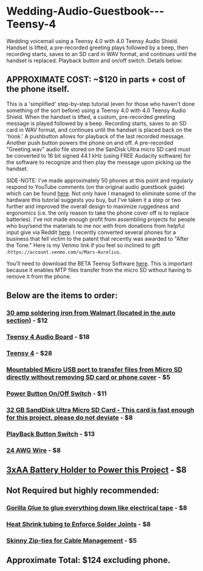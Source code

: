 # Wedding-Audio-Guestbook---Teensy-4
Wedding voicemail using a Teensy 4.0 with 4.0 Teensy Audio Shield. Handset is lifted, a pre-recorded greeting plays followed by a beep, then recording starts, saves to an SD card in WAV format, and continues until the handset is replaced. Playback button and on/off switch. Details below:

## APPROXIMATE COST: ~$120 in parts + cost of the phone itself.

This is a 'simplified' step-by-step tutorial (even for those who haven't done something of the sort before) using a Teensy 4.0 with 4.0 Teensy Audio Shield. When the handset is lifted, a custom, pre-recorded greeting message is played followed by a beep. Recording starts, saves to an SD card in WAV format, and continues until the handset is placed back on the 'hook.' A pushbutton allows for playback of the last recorded message. Another push button powers the phone on and off. A pre-recorded "Greeting.wav" audio file stored on the SanDisk Ultra micro SD card must be converted to 16 bit signed 44.1 kHz (using FREE Audacity software) for the software to recognize and then play the message upon picking up the handset.

SIDE-NOTE: I've made approximately 50 phones at this point and regularly respond to YouTube comments (on the original audio guestbook guide) which can be found [here](https://youtu.be/dI6ielrP1SE). Not only have I managed to eliminate some of the hardware this tutorial suggests you buy, but I've taken it a step or two further and improved the overall design to maximize ruggedness and ergonomics (i.e. the only reason to take the phone cover off is to replace batteries). I've not made enough profit from assembling projects for people who buy/send the materials to me nor with from donations from helpful input give via Reddit [here](https://www.reddit.com/user/puissantvirtuoso/). I recently converted several phones for a business that fell victim to the patent that recently was awarded to "After the Tone." Here is my Venmo link if you feel so inclined to gift :`https://account.venmo.com/u/Mars-Aurelius`.

You'll need to download the BETA Teensy Software [here](https://www.arduino.cc/en/software). This is important because it enables MTP files transfer from the micro SD without having to remove it from the phone.

## Below are the items to order:

### [30 amp soldering iron from Walmart (located in the auto section)](https://www.walmart.com/ip/Hyper-Tough-30-Watt-Soldering-Iron-with-Stand-and-Electrical-Solder/274899628?wmlspartner=wlpa&selectedSellerId=0&wl13=1895&adid=22222222277274899628_117755028669_12420145346&wmlspartner=wmtlabs&wl0=&wl1=g&wl2=c&wl3=501107745824&wl4=pla-294505072980&wl5=9015392&wl6=&wl7=&wl8=&wl9=pla&wl10=8175035&wl11=local&wl12=274899628&wl13=1895&veh=sem_LIA&gclid=Cj0KCQjwzdOlBhCNARIsAPMwjbykdQrN3S5puudsuJeSOVv7KG2DbdfFBIo_aHOcQ6fOC02kjI1ItnYaAvMiEALw_wcB&gclsrc=aw.ds) - $12

### [Teensy 4 Audio Board](https://www.amazon.com/gp/product/B07Z6NW913/ref=ox_sc_act_title_2?smid=A2GTSJRNFEVVSP&psc=1) - $18

### [Teensy 4](https://www.amazon.com/PJRC-Microcontroller-Development-Lockable-Version/dp/B09X27NXL5/ref=sr_1_1?crid=37XTZ59CGJ5KI&keywords=teensy+4&qid=1689640360&s=electronics&sprefix=tensy+4%2Celectronics%2C1703&sr=1-1) - $28

### [Mountabled Micro USB port to transfer files from Micro SD directly without removing SD card or phone cover](https://www.adafruit.com/product/4217?gclid=Cj0KCQjw7aqkBhDPARIsAKGa0oKDg6ZUNy0jwFyrbgXlQiEyEXlkNRDUzN44n1SIFiucr9ZN2WgOYWYaAl77EALw_wcB) - $5

### [Power Button On/Off Switch](https://www.amazon.com/dp/B0927153HN?ref_=cm_sw_r_apin_dp_SGKWW03W33SRRYP3TKR0) - $11

### [32 GB SandDisk Ultra Micro SD Card - This card is fast enough for this project, please do not deviate](https://www.amazon.com/SanDisk-Ultra-UHS-I-Memory-Adapter/dp/B00M55C0NS) - $8

### [PlayBack Button Switch](https://www.amazon.com/dp/B09BKXT1J1?ref_=cm_sw_r_apin_dp_HXBY2PMP0RN0EAWKBVA7) - $13

### [24 AWG Wire](https://a.co/d/054YrJi) - $8

## [3xAA Battery Holder to Power this Project]() - $8

## Not Required but highly recommended:

### [Gorilla Glue to glue everything down like electrical tape](https://www.amazon.com/Gorilla-Construction-Adhesive-Strength-Ounce/dp/B0916KZ598/ref=sr_1_4?crid=35HBFEW48MZNX&keywords=gorilla+glue+clear&qid=1689642099&s=industrial&sprefix=gorilla+%2Cindustrial%2C249&sr=1-4) - $8

### [Heat Shrink tubing to Enforce Solder Joints](https://www.amazon.com/dp/B0BLK98LBM?ref_=cm_sw_r_apin_dp_M30W6KX3CNSPE8XHGHYZ) - $8

### [Skinny Zip-ties for Cable Management](https://www.amazon.com/Inch-120pcs-Nylon-Cable-Multi-colors/dp/B07K2CHPJJ/ref=sr_1_11?keywords=small+zip+ties&qid=1689642314&s=industrial&sr=1-11) - $5

## Approximate Total: $124 excluding phone.
